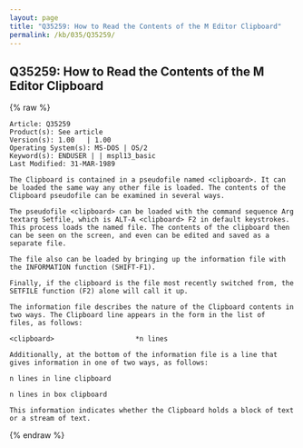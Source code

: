 ```yaml
---
layout: page
title: "Q35259: How to Read the Contents of the M Editor Clipboard"
permalink: /kb/035/Q35259/
---
```


## Q35259: How to Read the Contents of the M Editor Clipboard

{% raw %}

	Article: Q35259
	Product(s): See article
	Version(s): 1.00   | 1.00
	Operating System(s): MS-DOS | OS/2
	Keyword(s): ENDUSER | | mspl13_basic
	Last Modified: 31-MAR-1989
	
	The Clipboard is contained in a pseudofile named <clipboard>. It can
	be loaded the same way any other file is loaded. The contents of the
	Clipboard pseudofile can be examined in several ways.
	
	The pseudofile <clipboard> can be loaded with the command sequence Arg
	textarg Setfile, which is ALT-A <clipboard> F2 in default keystrokes.
	This process loads the named file. The contents of the clipboard then
	can be seen on the screen, and even can be edited and saved as a
	separate file.
	
	The file also can be loaded by bringing up the information file with
	the INFORMATION function (SHIFT-F1).
	
	Finally, if the clipboard is the file most recently switched from, the
	SETFILE function (F2) alone will call it up.
	
	The information file describes the nature of the Clipboard contents in
	two ways. The Clipboard line appears in the form in the list of
	files, as follows:
	
	<clipboard>                    *n lines
	
	Additionally, at the bottom of the information file is a line that
	gives information in one of two ways, as follows:
	
	n lines in line clipboard
	
	n lines in box clipboard
	
	This information indicates whether the Clipboard holds a block of text
	or a stream of text.

{% endraw %}

